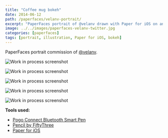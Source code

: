 ```yaml
---
title: "Coffee mug bokeh"
date: 2014-06-12
path: /paperfaces/velanv-portrait/
excerpt: "PaperFaces portrait of @velanv drawn with Paper for iOS on an iPad."
image: ../../images/paperfaces-velanv-twitter.jpg
categories: [paperfaces]
tags: [portrait, illustration, Paper for iOS, bokeh]
---
```


PaperFaces portrait commission of [@velanv](https://twitter.com/velanv).

![Work in process screenshot](../../images/paperfaces-velanv-process-1-lg.jpg)

![Work in process screenshot](../../images/paperfaces-velanv-process-2-lg.jpg)

![Work in process screenshot](../../images/paperfaces-velanv-process-3-lg.jpg)

![Work in process screenshot](../../images/paperfaces-velanv-process-4-lg.jpg)

![Work in process screenshot](../../images/paperfaces-velanv-process-4-lg.jpg)

**Tools used:**

- [Pogo Connect Bluetooth Smart Pen](https://www.amazon.com/gp/product/B009K448L4/ref=as_li_ss_tl?ie=UTF8&camp=1789&creative=390957&creativeASIN=B009K448L4&linkCode=as2&tag=mademist-20)
- [Pencil by FiftyThree](https://amzn.to/35tCkJW)
- [Paper for iOS](https://paper.bywetransfer.com/)
